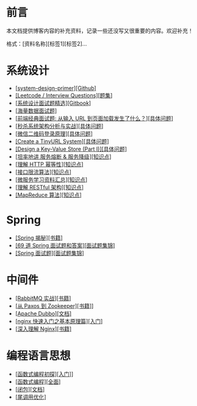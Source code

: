 # 前言

本文档提供博客内容的补充资料，记录一些还没写又很重要的内容。欢迎补充！

格式：\[资料名称\]\[标签1\]\[标签2\]...


# 系统设计

- [[system-design-primer][Github]](https://github.com/donnemartin/system-design-primer)
- [[Leetcode / Interview Questions][题集]](https://leetcode.com/discuss/interview-question/?orderBy=most_votes)
- [[系统设计面试题精选][Gitbook]](https://soulmachine.gitbooks.io/system-design/content/cn/)
- [[海量数据面试题]](https://samanthachen.github.io/2016/08/01/%E6%B5%B7%E9%87%8F%E6%95%B0%E6%8D%AE%E9%9D%A2%E8%AF%95%E9%A2%98/)
- [[前端经典面试题: 从输入 URL 到页面加载发生了什么？][具体问题]](https://segmentfault.com/a/1190000006879700)
- [[秒杀系统架构分析与实战][具体问题]](https://my.oschina.net/xianggao/blog/524943)
- [[微信二维码登录原理][具体问题]](https://zhuanlan.zhihu.com/p/22325152?refer=bittiger)
- [[Create a TinyURL System][具体问题]](https://github.com/CyC2018/CS-Notes)
- [[Design a Key-Value Store (Part I)][具体问题]](http://blog.gainlo.co/index.php/2016/06/14/design-a-key-value-store-part-i/)
- [[坦率地讲 服务熔断 & 服务降级][知识点]](http://lexuslee.me/2018/02/01/2018-01-18-Service-fallback/)
- [[理解 HTTP 幂等性][知识点]](https://www.cnblogs.com/weidagang2046/archive/2011/06/04/idempotence.html)
- [[接口限流算法][知识点]](https://blog.csdn.net/ljj821061514/article/details/52512943)
- [[微服务学习资料汇总][知识点]](https://www.infoq.cn/article/2014%2F07%2Fmicroservice-learning-resources)
- [[理解 RESTful 架构][知识点]](http://www.ruanyifeng.com/blog/2011/09/restful.html)
- [[MapReduce 算法][知识点]](https://github.com/xuelangZF/CS_Offer/blob/master/Others/Hadoop_Spark.md)

# Spring

- [[Spring 揭秘][书籍]](https://book.douban.com/subject/3897837/)
- [[69 道 Spring 面试题和答案][面试题集锦]](http://ifeve.com/spring-interview-questions-and-answers/)
- [[Spring 面试题][面试题集锦]](https://github.com/Homiss/Java-interview-questions/blob/master/%E6%A1%86%E6%9E%B6/Spring%20%E9%9D%A2%E8%AF%95%E9%A2%98.md)

# 中间件

- [[RabbitMQ 实战][书籍]](https://book.douban.com/subject/26649178/)
- [[从 Paxos 到 Zookeeper][书籍]](https://book.douban.com/subject/26292004/)]
- [[Apache Dubbo][文档]](http://dubbo.apache.org/zh-cn/)
- [[nginx 快速入门之基本原理篇][入门]](https://zhuanlan.zhihu.com/p/31196264)
- [[深入理解 Nginx][书籍]](https://book.douban.com/subject/22793675/)

# 编程语言思想

- [[函数式编程初探][入门]](http://www.ruanyifeng.com/blog/2012/04/functional_programming.html)]
- [[函数式编程][全面]](https://coolshell.cn/articles/10822.html)
- [[闭包][文档]](https://developer.mozilla.org/zh-CN/docs/Web/JavaScript/Closures)
- [[尾调用优化]](http://www.ruanyifeng.com/blog/2015/04/tail-call.html)

